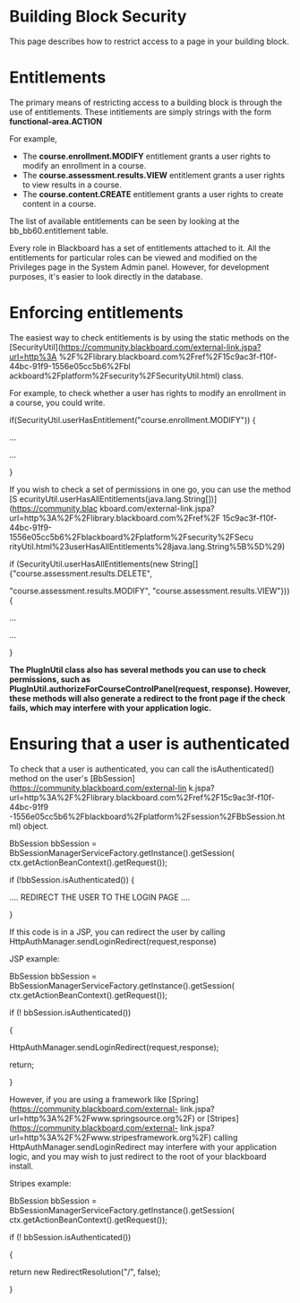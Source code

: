 # Building Block Security
This page describes how to restrict access to a page in your building block.

# Entitlements

The primary means of restricting access to a building block is through the use
of entitlements. These intitlements are simply strings with the form
**functional-area.ACTION**

For example,

  * The **course.enrollment.MODIFY** entitlement grants a user rights to modify an enrollment in a course.
  * The **course.assessment.results.VIEW** entitlement grants a user rights to view results in a course.
  * The **course.content.CREATE** entitlement grants a user rights to create content in a course.

The list of available entitlements can be seen by looking at the
bb_bb60.entitlement table.

Every role in Blackboard has a set of entitlements attached to it. All the
entitlements for particular roles can be viewed and modified on the Privileges
page in the System Admin panel. However, for development purposes, it's easier
to look directly in the database.

# Enforcing entitlements

The easiest way to check entitlements is by using the static methods on the
[SecurityUtil](https://community.blackboard.com/external-link.jspa?url=http%3A
%2F%2Flibrary.blackboard.com%2Fref%2F15c9ac3f-f10f-44bc-91f9-1556e05cc5b6%2Fbl
ackboard%2Fplatform%2Fsecurity%2FSecurityUtil.html) class.

For example, to check whether a user has rights to modify an enrollment in a
course, you could write.

if(SecurityUtil.userHasEntitlement("course.enrollment.MODIFY")) {

...

...

}

If you wish to check a set of permissions in one go, you can use the method [S
ecurityUtil.userHasAllEntitlements(java.lang.String[])](https://community.blac
kboard.com/external-link.jspa?url=http%3A%2F%2Flibrary.blackboard.com%2Fref%2F
15c9ac3f-f10f-44bc-91f9-1556e05cc5b6%2Fblackboard%2Fplatform%2Fsecurity%2FSecu
rityUtil.html%23userHasAllEntitlements%28java.lang.String%5B%5D%29)

if (SecurityUtil.userHasAllEntitlements(new
String[]{"course.assessment.results.DELETE",

"course.assessment.results.MODIFY", "course.assessment.results.VIEW"})) {

...

...

}

**The PlugInUtil class also has several methods you can use to check permissions, such as PlugInUtil.authorizeForCourseControlPanel(request, response). However, these methods will also generate a redirect to the front page if the check fails, which may interfere with your application logic.**

# Ensuring that a user is authenticated

To check that a user is authenticated, you can call the isAuthenticated()
method on the user's [BbSession](https://community.blackboard.com/external-lin
k.jspa?url=http%3A%2F%2Flibrary.blackboard.com%2Fref%2F15c9ac3f-f10f-44bc-91f9
-1556e05cc5b6%2Fblackboard%2Fplatform%2Fsession%2FBbSession.html) object.

BbSession bbSession = BbSessionManagerServiceFactory.getInstance().getSession(
ctx.getActionBeanContext().getRequest());

if (!bbSession.isAuthenticated()) {

.... REDIRECT THE USER TO THE LOGIN PAGE ....

}

If this code is in a JSP, you can redirect the user by calling
HttpAuthManager.sendLoginRedirect(request,response)

JSP example:

BbSession bbSession = BbSessionManagerServiceFactory.getInstance().getSession(
ctx.getActionBeanContext().getRequest());

if (! bbSession.isAuthenticated())

{

HttpAuthManager.sendLoginRedirect(request,response);

return;

}

However, if you are using a framework like
[Spring](https://community.blackboard.com/external-
link.jspa?url=http%3A%2F%2Fwww.springsource.org%2F) or
[Stripes](https://community.blackboard.com/external-
link.jspa?url=http%3A%2F%2Fwww.stripesframework.org%2F) calling
HttpAuthManager.sendLoginRedirect may interfere with your application logic,
and you may wish to just redirect to the root of your blackboard install.

Stripes example:

BbSession bbSession = BbSessionManagerServiceFactory.getInstance().getSession(
ctx.getActionBeanContext().getRequest());

if (! bbSession.isAuthenticated())

{

return new RedirectResolution("/", false);

}

